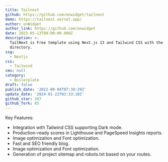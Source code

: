 ```yaml
---
title: Tailnext
github: https://github.com/onwidget/tailnext
demo: https://tailnext.vercel.app/
author: onWidget
author_link: https://github.com/onwidget
date: 2023-05-13T00:00:00.000Z
description: >-
  TailNext is Free template using Next.js 13 and Tailwind CSS with the new app
  directory.
ssg:
  - Nextjs
css:
  - Tailwind
cms: null
category:
  - Boilerplate
draft: false
publish_date: '2022-09-04T07:39:29Z'
update_date: '2024-01-22T03:33:10Z'
github_star: 207
github_fork: 85
---
```


Key Features:

- Integration with Tailwind CSS supporting Dark mode.
- Production-ready scores in Lighthouse and PageSpeed Insights reports.
- Image optimization and Font optimization.
- Fast and SEO friendly blog.
- Image optimization and Font optimization.
- Generation of project sitemap and robots.txt based on your routes.
